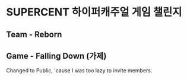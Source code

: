 # SUPERCENT 하이퍼캐주얼 게임 챌린지 
## Team - Reborn
## Game - Falling Down (가제)
Changed to Public, 'cause I was too lazy to invite members.
